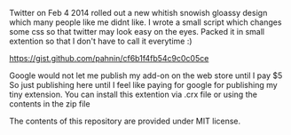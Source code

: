Twitter on Feb 4 2014 rolled out a new whitish snowish gloassy design which many people like me didnt like.
I wrote a small script which changes some css so that twitter may look easy on the eyes.
Packed it in small extention so that I don't have to call it everytime :)

https://gist.github.com/pahnin/cf6b1f4fb54c9c0c05ce

Google would not let me publish my add-on on the web store until I pay $5
So just publishing here until I feel like paying for google for publishing my tiny extension.
You can install this extention via .crx file or using the contents in the zip file

The contents of this repository are provided under MIT license.

